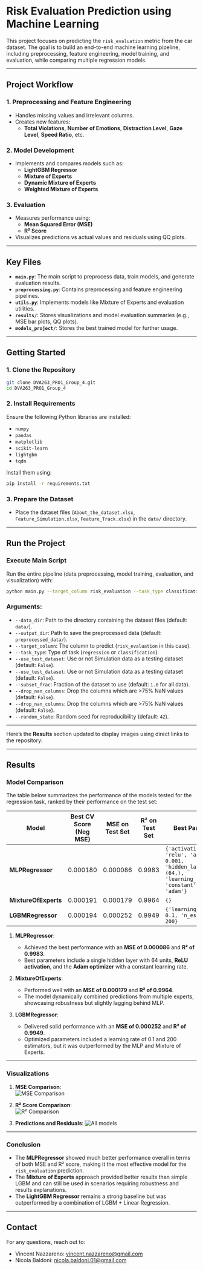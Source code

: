 # **Risk Evaluation Prediction using Machine Learning**

This project focuses on predicting the `risk_evaluation` metric from the car dataset. The goal is to build an end-to-end machine learning pipeline, including preprocessing, feature engineering, model training, and evaluation, while comparing multiple regression models.

---

## **Project Workflow**

### 1. **Preprocessing and Feature Engineering**
- Handles missing values and irrelevant columns.
- Creates new features:
  - **Total Violations**, **Number of Emotions**, **Distraction Level**, **Gaze Level**, **Speed Ratio**, etc.
  
### 2. **Model Development**
- Implements and compares models such as:
  - **LightGBM Regressor**
  - **Mixture of Experts**
  - **Dynamic Mixture of Experts**
  - **Weighted Mixture of Experts**

### 3. **Evaluation**
- Measures performance using:
  - **Mean Squared Error (MSE)**
  - **R² Score**
- Visualizes predictions vs actual values and residuals using QQ plots.

---

## **Key Files**

- **`main.py`**: The main script to preprocess data, train models, and generate evaluation results.
- **`preprocessing.py`**: Contains preprocessing and feature engineering pipelines.
- **`utils.py`**: Implements models like Mixture of Experts and evaluation utilities.
- **`results/`**: Stores visualizations and model evaluation summaries (e.g., MSE bar plots, QQ plots).
- **`models_project/`**: Stores the best trained model for further usage.

---

## **Getting Started**

### **1. Clone the Repository**
```bash
git clone DVA263_PRO1_Group_4.git
cd DVA263_PRO1_Group_4
```

### **2. Install Requirements**
Ensure the following Python libraries are installed:
- `numpy`
- `pandas`
- `matplotlib`
- `scikit-learn`
- `lightgbm`
- `tqdm`

Install them using:
```bash
pip install -r requirements.txt
```

### **3. Prepare the Dataset**
- Place the dataset files (`About_the_dataset.xlsx`, `Feature_Simulation.xlsx`, `Feature_Track.xlsx`) in the `data/` directory.

---

## **Run the Project**

### **Execute Main Script**
Run the entire pipeline (data preprocessing, model training, evaluation, and visualization) with:
```bash
python main.py --target_column risk_evaluation --task_type classification --drop_nan_columns True --random_state 42
```

### **Arguments:**
- `--data_dir`: Path to the directory containing the dataset files (default: `data/`).
- `--output_dir`: Path to save the preprocessed data (default: `preprocessed_data/`).
- `--target_column`: The column to predict (`risk_evaluation` in this case).
- `--task_type`: Type of task (`regression` or `classification`).
- `--use_test_dataset`: Use or not Simulation data as a testing dataset (default: `False`).
- `--use_test_dataset`: Use or not Simulation data as a testing dataset (default: `False`).
- `--subset_frac`: Fraction of the dataset to use (default: `1.0` for all data).
- `--drop_nan_columns`: Drop the columns which are >75% NaN values (default: `False`).
- `--drop_nan_columns`: Drop the columns which are >75% NaN values (default: `False`).
- `--random_state`: Random seed for reproducibility (default: `42`).

---

Here’s the **Results** section updated to display images using direct links to the repository:

---

## **Results**

### **Model Comparison**

The table below summarizes the performance of the models tested for the regression task, ranked by their performance on the test set:

| **Model**           | **Best CV Score (Neg MSE)** | **MSE on Test Set** | **R² on Test Set** | **Best Parameters**                                                                                     |
|----------------------|-----------------------------|----------------------|--------------------|---------------------------------------------------------------------------------------------------------|
| **MLPRegressor**     | 0.000180                   | 0.000086            | 0.9983            | `{'activation': 'relu', 'alpha': 0.001, 'hidden_layer_sizes': (64,), 'learning_rate': 'constant', 'solver': 'adam'}` |
| **MixtureOfExperts** | 0.000191                   | 0.000179            | 0.9964            | `{}`                                                                                                   |
| **LGBMRegressor**    | 0.000194                   | 0.000252            | 0.9949            | `{'learning_rate': 0.1, 'n_estimators': 200}`                                                          |


1. **MLPRegressor**:
   - Achieved the best performance with an **MSE of 0.000086** and **R² of 0.9983**.
   - Best parameters include a single hidden layer with 64 units, **ReLU activation**, and the **Adam optimizer** with a constant learning rate.

2. **MixtureOfExperts**:
   - Performed well with an **MSE of 0.000179** and **R² of 0.9964**.
   - The model dynamically combined predictions from multiple experts, showcasing robustness but slightly lagging behind MLP.

3. **LGBMRegressor**:
   - Delivered solid performance with an **MSE of 0.000252** and **R² of 0.9949**.
   - Optimized parameters included a learning rate of 0.1 and 200 estimators, but it was outperformed by the MLP and Mixture of Experts.

---

### **Visualizations**

1. **MSE Comparison**:  
   ![MSE Comparison](https://github.com/VNAZZARENO/DVA263_PRO1_Group_4/blob/main/results/comparison_mse.png?raw=true)

2. **R² Score Comparison**:  
   ![R² Comparison](https://github.com/VNAZZARENO/DVA263_PRO1_Group_4/blob/main/results/comparison_r2.png?raw=true)

3. **Predictions and Residuals**:
   ![All models](https://github.com/VNAZZARENO/DVA263_PRO1_Group_4/blob/main/results/MLPRegressor_predictions_and_qqplot.png?raw=true)
   
---

### **Conclusion**

- The **MLPRegressor** showed much better performance overall in terms of both MSE and R² score, making it the most effective model for the `risk_evaluation` prediction.
- The **Mixture of Experts** approach provided better results than simple LGBM and can still be used in scenarios requiring robustness and results explanations.
- The **LightGBM Regressor** remains a strong baseline but was outperformed by a combination of LGBM + Linear Regression.

---

## **Contact**
For any questions, reach out to:  
- Vincent Nazzareno: vincent.nazzareno@gmail.com  
- Nicola Baldoni: nicola.baldoni.01@gmail.com  
